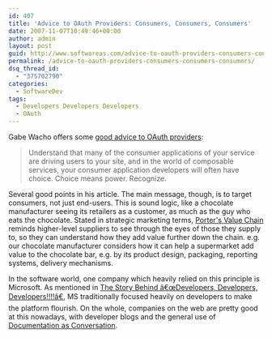 ```yaml
---
id: 407
title: 'Advice to OAuth Providers: Consumers, Consumers, Consumers'
date: 2007-11-07T10:49:46+00:00
author: admin
layout: post
guid: http://www.softwareas.com/advice-to-oauth-providers-consumers-consumers-consumers
permalink: /advice-to-oauth-providers-consumers-consumers-consumers/
dsq_thread_id:
  - "375702790"
categories:
  - SoftwareDev
tags:
  - Developers Developers Developers
  - OAuth
---
```

Gabe Wacho offers some <a href="http://blog.wachob.com/2007/10/memo-to-oauth-s.html">good advice to OAuth providers</a>:

<blockquote>
<p>Understand that many of the consumer applications of your service are driving users to your site, and in the world of composable services, your consumer application developers will often have choice. Choice means power. Recognize.</p>
</blockquote>

Several good points in his article. The main message, though, is to target consumers, not just end-users. This is sound logic, like a chocolate manufacturer seeing its retailers as a customer, as much as the guy who eats the chocolate. Stated in strategic marketing terms, <a href="http://en.wikipedia.org/wiki/Value_chain">Porter's Value Chain</a> reminds higher-level suppliers to see through the eyes of those they supply to, so they can understand how they add value further down the chain. e.g. our chocolate manufacturer considers how it can help a supermarket add value to the chocolate bar, e.g. by its product design, packaging, reporting systems, delivery mechanisms.

In the software world, one company which heavily relied on this principle is Microsoft. As mentioned in <a href="http://softwareas.com/the-story-behind-developers-developers-developers">The Story Behind â€œDevelopers, Developers, Developers!!!!â€</a>, MS traditionally focused heavily on developers to make the platform flourish. On the whole, companies on the web are pretty good at this nowadays, with developer blogs and the general use of <a href="softwareas.com/documentation-as-conversation">Documentation as Conversation</a>.